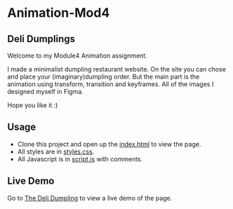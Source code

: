 # Animation-Mod4

## Deli Dumplings

Welcome to my Module4 Animation assignment. 

I made a minimalist dumpling restaurant website. On the site you can chose and place your (imaginary)dumpling order. But the main part is the animation using transform, transition and keyframes. All of the images I designed myself in Figma.

Hope you like it :)

## Usage

+ Clone this project and open up the [index.html](index.html) to view the page. 
+ All styles are in [styles.css](styles.css).
+ All Javascript is in [script.js](script.js) with comments.  

## Live Demo

Go to [The Deli Dumpling](http://thedelidumpling.surge.sh/) to view a live demo of the page\.  
